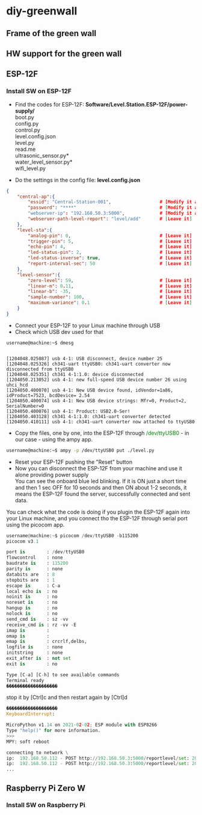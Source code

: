 # diy-greenwall

## Frame of the green wall

## HW support for the green wall

## ESP-12F

### Install SW on ESP-12F

* Find the codes for ESP-12F: <b>Software/Level.Station.ESP-12F/power-supply/</b>  
boot.py  
config.py  
control.py  
level.config.json  
level.py  
read.me  
ultrasonic_sensor.py*  
water_level_sensor.py*  
wifi_level.py  


* Do the settings in the config file: <b>level.config.json</b>
```json
{
    "central-ap":{
        "essid": "Central-Station-001",                  # [Modify it according to the Raspberry Access Point]
        "password": "****"                               # [Modify it according to the Raspberry Access Point]
        "webserver-ip": "192.168.50.3:5000",             # [Modify it according to the Raspberry node]
        "webserver-path-level-report": "level/add"       # [Leave it]
    },
    "level-sta":{
        "analog-pin": 0,                                 # [Leave it]
        "trigger-pin": 5,                                # [Leave it]
        "echo-pin": 4,                                   # [Leave it]
        "led-status-pin": 2,                             # [Leave it]
        "led-status-inverse": true,                      # [Leave it]
        "report-interval-sec": 50                        # [Leave it]
    },
    "level-sensor":{
        "zero-level": 59,                                # [Leave it]
        "linear-m": 0.11,                                # [Leave it]
        "linear-b": -35,                                 # [Leave it]
        "sample-number": 100,                            # [Leave it]
        "maximum-variance": 0.1                          # [Leave it]
    }
}
``` 
* Connect your ESP-12F to your Linux machine through USB
* Check which USB dev used for that
```
username@machine:~$ dmesg


[1204048.025087] usb 4-1: USB disconnect, device number 25
[1204048.025326] ch341-uart ttyUSB0: ch341-uart converter now disconnected from ttyUSB0
[1204048.025351] ch341 4-1:1.0: device disconnected
[1204050.213052] usb 4-1: new full-speed USB device number 26 using uhci_hcd
[1204050.400070] usb 4-1: New USB device found, idVendor=1a86, idProduct=7523, bcdDevice= 2.54
[1204050.400074] usb 4-1: New USB device strings: Mfr=0, Product=2, SerialNumber=0
[1204050.400076] usb 4-1: Product: USB2.0-Ser!
[1204050.403128] ch341 4-1:1.0: ch341-uart converter detected
[1204050.410111] usb 4-1: ch341-uart converter now attached to ttyUSB0

```
* Copy the files, one by one, into the ESP-12F through <span style="color:green">/dev/ttyUSB0</span> - in our case - using the ampy app.
```sh
username@machine:~$ ampy -p /dev/ttyUSB0 put ./level.py
```
* Reset your ESP-12F pushing the "Reset" button
* Now you can disconnect the ESP-12F from your machine and use it alone providing power supply  
You can see the onboard blue led blinking. If it is ON just a short time and then 1 sec OFF for 10 seconds and then ON about 1-2 seconds, it means the ESP-12F found the server, successfully connected and sent data.


You can check what the code is doing if you plugin the ESP-12F again into your Linux machine, and you connect tho the ESP-12F through serial port using the picocom app.
```python
username@machine:~$ picocom /dev/ttyUSB0 -b115200
picocom v3.1

port is        : /dev/ttyUSB0
flowcontrol    : none
baudrate is    : 115200
parity is      : none
databits are   : 8
stopbits are   : 1
escape is      : C-a
local echo is  : no
noinit is      : no
noreset is     : no
hangup is      : no
nolock is      : no
send_cmd is    : sz -vv
receive_cmd is : rz -vv -E
imap is        : 
omap is        : 
emap is        : crcrlf,delbs,
logfile is     : none
initstring     : none
exit_after is  : not set
exit is        : no

Type [C-a] [C-h] to see available commands
Terminal ready
�������������������
```
stop it by [Ctrl]c
and then restart again by [Ctrl]d
  
```python  
�������������������
KeyboardInterrupt: 

MicroPython v1.14 on 2021-02-02; ESP module with ESP8266
Type "help()" for more information.
>>> 
MPY: soft reboot

connecting to network \
ip:  192.168.50.112 - POST http://192.168.50.3:5000/reportlevel/set: 200
ip:  192.168.50.112 - POST http://192.168.50.3:5000/reportlevel/set: 200
...
```


## Raspberry Pi Zero W

### Install SW on Raspberry Pi
